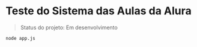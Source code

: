 <h1>Teste do Sistema das Aulas da Alura</h1>

>Status do projeto: Em desenvolvimento

```
node app.js
```
